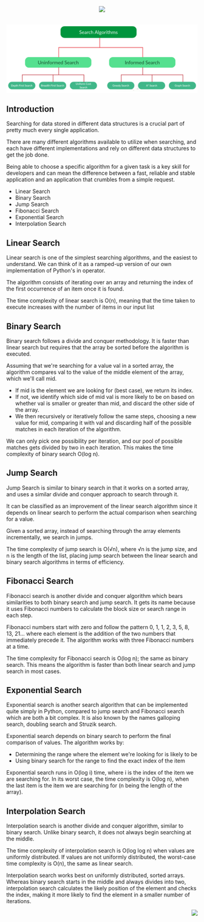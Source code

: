   <p align="center">
  <img src="https://capsule-render.vercel.app/api?type=rect&color=666666&height=100&section=header&text=Search%20Algorithms%20In%20Python&fontSize=55%&fontColor=ffffff">
  <h2 align="center"> <img src="../../../docs/assest/image/searchalgos.png" align="center" /></h2>
</p>

## Introduction

Searching for data stored in different data structures is a crucial part of pretty much every single application.

There are many different algorithms available to utilize when searching, and each have different implementations and rely on different data structures to get the job done.

Being able to choose a specific algorithm for a given task is a key skill for developers and can mean the difference between a fast, reliable and stable application and an application that crumbles from a simple request.

* Linear Search
* Binary Search
* Jump Search
* Fibonacci Search
* Exponential Search
* Interpolation Search

## Linear Search

Linear search is one of the simplest searching algorithms, and the easiest to understand. We can think of it as a ramped-up version of our own implementation of Python's in operator.

The algorithm consists of iterating over an array and returning the index of the first occurrence of an item once it is found.

The time complexity of linear search is O(n), meaning that the time taken to execute increases with the number of items in our input list

## Binary Search

Binary search follows a divide and conquer methodology. It is faster than linear search but requires that the array be sorted before the algorithm is executed.

Assuming that we're searching for a value val in a sorted array, the algorithm compares val to the value of the middle element of the array, which we'll call mid.

* If mid is the element we are looking for (best case), we return its index.
* If not, we identify which side of mid val is more likely to be on based on whether val is smaller or greater than mid, and discard the other side of the array.
* We then recursively or iteratively follow the same steps, choosing a new value for mid, comparing it with val and discarding half of the possible matches in each iteration of the algorithm.

We can only pick one possibility per iteration, and our pool of possible matches gets divided by two in each iteration. This makes the time complexity of binary search O(log n).

## Jump Search

Jump Search is similar to binary search in that it works on a sorted array, and uses a similar divide and conquer approach to search through it.

It can be classified as an improvement of the linear search algorithm since it depends on linear search to perform the actual comparison when searching for a value.

Given a sorted array, instead of searching through the array elements incrementally, we search in jumps.

The time complexity of jump search is O(√n), where √n is the jump size, and n is the length of the list, placing jump search between the linear search and binary search algorithms in terms of efficiency.

## Fibonacci Search

Fibonacci search is another divide and conquer algorithm which bears similarities to both binary search and jump search. It gets its name because it uses Fibonacci numbers to calculate the block size or search range in each step.

Fibonacci numbers start with zero and follow the pattern 0, 1, 1, 2, 3, 5, 8, 13, 21... where each element is the addition of the two numbers that immediately precede it.
The algorithm works with three Fibonacci numbers at a time.

The time complexity for Fibonacci search is O(log n); the same as binary search. This means the algorithm is faster than both linear search and jump search in most cases.

## Exponential Search

Exponential search is another search algorithm that can be implemented quite simply in Python, compared to jump search and Fibonacci search which are both a bit complex. It is also known by the names galloping search, doubling search and Struzik search.

Exponential search depends on binary search to perform the final comparison of values. The algorithm works by:

* Determining the range where the element we're looking for is likely to be
* Using binary search for the range to find the exact index of the item

Exponential search runs in O(log i) time, where i is the index of the item we are searching for. In its worst case, the time complexity is O(log n), when the last item is the item we are searching for (n being the length of the array).

## Interpolation Search

Interpolation search is another divide and conquer algorithm, similar to binary search. Unlike binary search, it does not always begin searching at the middle.

The time complexity of interpolation search is O(log log n) when values are uniformly distributed. If values are not uniformly distributed, the worst-case time complexity is O(n), the same as linear search.

Interpolation search works best on uniformly distributed, sorted arrays. Whereas binary search starts in the middle and always divides into two, interpolation search calculates the likely position of the element and checks the index, making it more likely to find the element in a smaller number of iterations.

<p align="right">
  <img src="https://img.shields.io/badge/Language-cpp-blue?style=for-the-badge">
</p>
